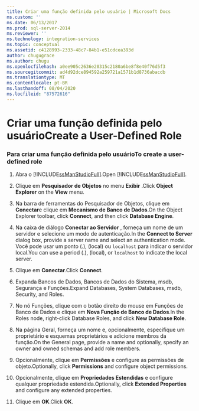 ```yaml
---
title: Criar uma função definida pelo usuário | Microsoft Docs
ms.custom: ''
ms.date: 06/13/2017
ms.prod: sql-server-2014
ms.reviewer: ''
ms.technology: integration-services
ms.topic: conceptual
ms.assetid: c4128993-2333-48c7-84b1-e51cdcea393d
author: chugugrace
ms.author: chugu
ms.openlocfilehash: a0ee905c2636e20315c2180a6be8f8e40f76d5f3
ms.sourcegitcommit: ad4d92dce894592a259721a1571b1d8736abacdb
ms.translationtype: MT
ms.contentlocale: pt-BR
ms.lasthandoff: 08/04/2020
ms.locfileid: "87572616"
---
```

# <a name="create-a-user-defined-role"></a><span data-ttu-id="a8f2b-102">Criar uma função definida pelo usuário</span><span class="sxs-lookup"><span data-stu-id="a8f2b-102">Create a User-Defined Role</span></span>
    
### <a name="to-create-a-user-defined-role"></a><span data-ttu-id="a8f2b-103">Para criar uma função definida pelo usuário</span><span class="sxs-lookup"><span data-stu-id="a8f2b-103">To create a user-defined role</span></span>  
  
1.  <span data-ttu-id="a8f2b-104">Abra o [!INCLUDE[ssManStudioFull](../includes/ssmanstudiofull-md.md)].</span><span class="sxs-lookup"><span data-stu-id="a8f2b-104">Open [!INCLUDE[ssManStudioFull](../includes/ssmanstudiofull-md.md)].</span></span>  
  
2.  <span data-ttu-id="a8f2b-105">Clique em **Pesquisador de Objetos** no menu **Exibir** .</span><span class="sxs-lookup"><span data-stu-id="a8f2b-105">Click **Object Explorer** on the **View** menu.</span></span>  
  
3.  <span data-ttu-id="a8f2b-106">Na barra de ferramentas do Pesquisador de Objetos, clique em **Conectar**e clique em **Mecanismo de Banco de Dados**.</span><span class="sxs-lookup"><span data-stu-id="a8f2b-106">On the Object Explorer toolbar, click **Connect**, and then click **Database Engine**.</span></span>  
  
4.  <span data-ttu-id="a8f2b-107">Na caixa de diálogo **Conectar ao Servidor** , forneça um nome de um servidor e selecione um modo de autenticação.</span><span class="sxs-lookup"><span data-stu-id="a8f2b-107">In the **Connect to Server** dialog box, provide a server name and select an authentication mode.</span></span> <span data-ttu-id="a8f2b-108">Você pode usar um ponto (.), (local) ou `localhost` para indicar o servidor local.</span><span class="sxs-lookup"><span data-stu-id="a8f2b-108">You can use a period (.), (local), or `localhost` to indicate the local server.</span></span>  
  
5.  <span data-ttu-id="a8f2b-109">Clique em **Conectar**.</span><span class="sxs-lookup"><span data-stu-id="a8f2b-109">Click **Connect**.</span></span>  
  
6.  <span data-ttu-id="a8f2b-110">Expanda Bancos de Dados, Bancos de Dados do Sistema, msdb, Segurança e Funções.</span><span class="sxs-lookup"><span data-stu-id="a8f2b-110">Expand Databases, System Databases, msdb, Security, and Roles.</span></span>  
  
7.  <span data-ttu-id="a8f2b-111">No nó Funções, clique com o botão direito do mouse em Funções de Banco de Dados e clique em **Nova Função de Banco de Dados**.</span><span class="sxs-lookup"><span data-stu-id="a8f2b-111">In the Roles node, right-click Database Roles, and click **New Database Role**.</span></span>  
  
8.  <span data-ttu-id="a8f2b-112">Na página Geral, forneça um nome e, opcionalmente, especifique um proprietário e esquemas proprietários e adicione membros da função.</span><span class="sxs-lookup"><span data-stu-id="a8f2b-112">On the General page, provide a name and optionally, specify an owner and owned schemas and add role members.</span></span>  
  
9. <span data-ttu-id="a8f2b-113">Opcionalmente, clique em **Permissões** e configure as permissões de objeto.</span><span class="sxs-lookup"><span data-stu-id="a8f2b-113">Optionally, click **Permissions** and configure object permissions.</span></span>  
  
10. <span data-ttu-id="a8f2b-114">Opcionalmente, clique em **Propriedades Estendidas** e configure qualquer propriedade estendida.</span><span class="sxs-lookup"><span data-stu-id="a8f2b-114">Optionally, click **Extended Properties** and configure any extended properties.</span></span>  
  
11. <span data-ttu-id="a8f2b-115">Clique em **OK**.</span><span class="sxs-lookup"><span data-stu-id="a8f2b-115">Click **OK**.</span></span>  
  
  
